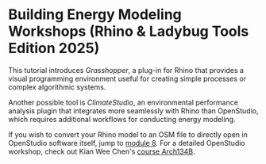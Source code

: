 # Building Energy Modeling Workshops (Rhino & Ladybug Tools Edition 2025)

This tutorial introduces _Grasshopper_, a plug-in for Rhino that provides a visual programming environment useful for creating simple processes or complex algorithmic systems.

Another possible tool is _ClimateStudio_, an environmental performance analysis plugin that integrates more seamlessly with Rhino than OpenStudio, which requires additional workflows for conducting energy modeling.

If you wish to convert your Rhino model to an OSM file to directly open in OpenStudio software itself, jump to [module 8](https://cooperunion.github.io/buildingenergymodeling_workshops/docs/08_open_studio.html#direct-conversion-from-rhino-to-openstudio). For a detailed OpenStudio workshop, check out Kian Wee Chen's [course Arch134B](https://chenkianwee.github.io/arch134b_workshops/docs/intro.html).
